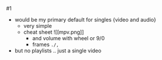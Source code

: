 #1 
- would be my primary default for singles {video and audio}
	- very simple
	- cheat sheet ![[mpv.png]] 
		- and volume with wheel or 9/0
		- frames `./,`
- but no playlists .. just a single video